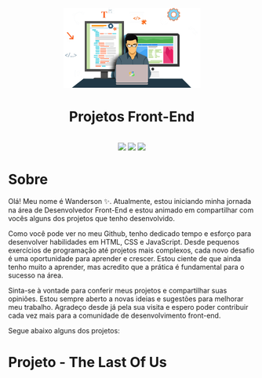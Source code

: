 <p align="center">
<img src="/imagens/foto1.png" width="280" alt="Aprenda Front-end">
</p>
<h1 align="center"> Projetos Front-End </h1> <br>
<div align="center"> 
  <img src="https://img.shields.io/badge/HTML5-E34F26?style=for-the-badge&logo=html5&logoColor=white" target="_blank"></a>
  <img src="https://img.shields.io/badge/CSS3-1572B6?style=for-the-badge&logo=css3&logoColor=white" target="_blank"></a>
 	<img src="https://img.shields.io/badge/JavaScript-323330?style=for-the-badge&logo=javascript&logoColor=F7DF1E" target="_blank"></a>  
</div>

##

<h1>Sobre</h1>
<p>Olá! Meu nome é Wanderson ✨. Atualmente, estou iniciando minha jornada na área de Desenvolvedor Front-End e estou animado em compartilhar com vocês alguns dos projetos que tenho desenvolvido.

Como você pode ver no meu Github, tenho dedicado tempo e esforço para desenvolver habilidades em HTML, CSS e JavaScript. Desde pequenos exercícios de programação até projetos mais complexos, cada novo desafio é uma oportunidade para aprender e crescer. Estou ciente de que ainda tenho muito a aprender, mas acredito que a prática é fundamental para o sucesso na área.

Sinta-se à vontade para conferir meus projetos e compartilhar suas opiniões. Estou sempre aberto a novas ideias e sugestões para melhorar meu trabalho. Agradeço desde já pela sua visita e espero poder contribuir cada vez mais para a comunidade de desenvolvimento front-end.

Segue abaixo alguns dos projetos:
</p>

<h1> Projeto - The Last Of Us </h1> <br>
